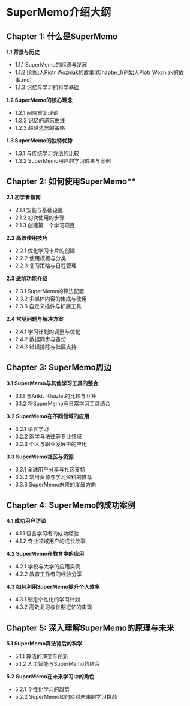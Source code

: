# SuperMemo介绍大纲
##  Chapter 1: 什么是SuperMemo
 **1.1 背景与历史**
   - 1.1.1 SuperMemo的起源与发展
   - 1.1.2 [创始人Piotr Wozniak的故事](Chapter_1/创始人Piotr Wozniak的故事.md)
   - 1.1.3 记忆与学习的科学基础

 **1.2 SuperMemo的核心理念**
   - 1.2.1 间隔重复理论
   - 1.2.2 记忆的遗忘曲线
   - 1.2.3 超越遗忘的策略

 **1.3 SuperMemo的独特优势**
   - 1.3.1 与传统学习方法的比较
   - 1.3.2 SuperMemo用户的学习成果与案例

## Chapter 2: 如何使用SuperMemo**
 **2.1 初学者指南**
   - 2.1.1 安装与基础设置
   - 2.1.2 初次使用的步骤
   - 2.1.3 创建第一个学习项目

 **2.2 高效使用技巧**
   - 2.2.1 优化学习卡片的创建
   - 2.2.2 使用模板与分类
   - 2.2.3 复习策略与日程管理

**2.3 进阶功能介绍**
   - 2.3.1 SuperMemo的算法配置
   - 2.3.2 多媒体内容的集成与使用
   - 2.3.3 自定义插件与扩展工具

 **2.4 常见问题与解决方案**
   - 2.4.1 学习计划的调整与优化
   - 2.4.2 数据同步与备份
   - 2.4.3 错误排除与社区支持

## **Chapter 3: SuperMemo周边**
 **3.1 SuperMemo与其他学习工具的整合**
   - 3.1.1 与Anki、Quizlet的比较与互补
   - 3.1.2 将SuperMemo与日常学习工具结合

**3.2 SuperMemo在不同领域的应用**
   - 3.2.1 语言学习
   - 3.2.2 医学与法律等专业领域
   - 3.2.3 个人与职业发展中的应用

**3.3 SuperMemo社区与资源**
   - 3.3.1 全球用户分享与社区支持
   - 3.3.2 常用资源与学习资料的推荐
   - 3.3.3 SuperMemo未来的发展方向

## **Chapter 4: SuperMemo的成功案例**
 **4.1 成功用户访谈**
   - 4.1.1 语言学习者的成功经验
   - 4.1.2 专业领域用户的成长故事

**4.2 SuperMemo在教育中的应用**
   - 4.2.1 学校与大学的应用实例
   - 4.2.2 教育工作者的经验分享

**4.3 如何利用SuperMemo提升个人效率**
   - 4.3.1 制定个性化的学习计划
   - 4.3.2 高效复习与长期记忆的实现

## **Chapter 5: 深入理解SuperMemo的原理与未来**
**5.1 SuperMemo算法背后的科学**
   - 5.1.1 算法的演变与创新
   - 5.1.2 人工智能与SuperMemo的结合

 **5.2 SuperMemo在未来学习中的角色**
   - 5.2.1 个性化学习的趋势
   - 5.2.2 SuperMemo如何应对未来的学习挑战
